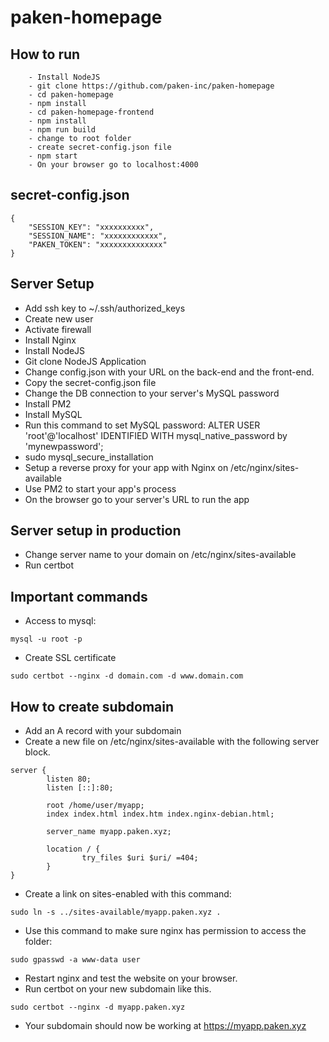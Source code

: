 # paken-homepage

## How to run

```
    - Install NodeJS
    - git clone https://github.com/paken-inc/paken-homepage
    - cd paken-homepage
    - npm install
    - cd paken-homepage-frontend
    - npm install
    - npm run build
    - change to root folder
    - create secret-config.json file
    - npm start
    - On your browser go to localhost:4000
```

## secret-config.json

```
{
    "SESSION_KEY": "xxxxxxxxxx",
    "SESSION_NAME": "xxxxxxxxxxxx",
    "PAKEN_TOKEN": "xxxxxxxxxxxxxx"
}
```

## Server Setup

- Add ssh key to ~/.ssh/authorized_keys
- Create new user
- Activate firewall
- Install Nginx
- Install NodeJS
- Git clone NodeJS Application
- Change config.json with your URL on the back-end and the front-end.
- Copy the secret-config.json file
- Change the DB connection to your server's MySQL password
- Install PM2
- Install MySQL
- Run this command to set MySQL password:
    ALTER USER 'root'@'localhost' IDENTIFIED WITH mysql_native_password by 'mynewpassword';
- sudo mysql_secure_installation
- Setup a reverse proxy for your app with Nginx on /etc/nginx/sites-available
- Use PM2 to start your app's process
- On the browser go to your server's URL to run the app

## Server setup in production

- Change server name to your domain on /etc/nginx/sites-available
- Run certbot

## Important commands

- Access to mysql:
```
mysql -u root -p
```

- Create SSL certificate
```
sudo certbot --nginx -d domain.com -d www.domain.com
```

## How to create subdomain

- Add an A record with your subdomain
- Create a new file on /etc/nginx/sites-available with the following server block.
```
server {
        listen 80;
        listen [::]:80;

        root /home/user/myapp;
        index index.html index.htm index.nginx-debian.html;

        server_name myapp.paken.xyz;

        location / {
                try_files $uri $uri/ =404;
        }
}
```
- Create a link on sites-enabled with this command:
```
sudo ln -s ../sites-available/myapp.paken.xyz .
```
- Use this command to make sure nginx has permission to access the folder:
```
sudo gpasswd -a www-data user
```
- Restart nginx and test the website on your browser.
- Run certbot on your new subdomain like this.
```
sudo certbot --nginx -d myapp.paken.xyz
```
- Your subdomain should now be working at https://myapp.paken.xyz